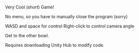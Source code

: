 Very Cool (short) Game!

No menu, so you have to manually close the program (sorry)

WASD and space for control
Right-click to control camera angle

Get to the other bowl.

Requires downloading Unity Hub to modify code.

